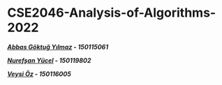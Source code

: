 # CSE2046-Analysis-of-Algorithms-2022
__*[Abbas Göktuğ Yılmaz](https://github.com/AGoktugylmz) - 150115061*__

__*[Nurefşan Yücel](https://github.com/NurefsanYucel) - 150119802*__

__*[Veysi Öz](https://github.com/veysioz) - 150116005*__
